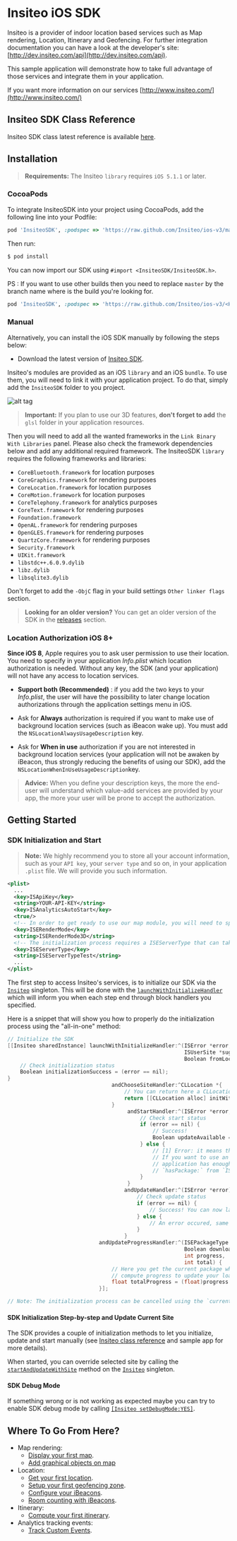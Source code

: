 # Insiteo iOS SDK

Insiteo is a provider of indoor location based services such as Map rendering, Location, Itinerary and Geofencing. For further integration documentation you can have a look at the developer's site: [http://dev.insiteo.com/api](http://dev.insiteo.com/api).

This sample application will demonstrate how to take full advantage of those services and integrate them in your application.


If you want more information on our services [http://www.insiteo.com/](http://www.insiteo.com/)


## Insiteo SDK Class Reference

Insiteo SDK class latest reference is available [here](http://dev.insiteo.com/api/doc/ios/3.5/index.html).


## Installation

> **Requirements:** The Insiteo `library` requires `iOS 5.1.1` or later.

### CocoaPods

To integrate InsiteoSDK into your project using CocoaPods, add the following line into your Podfile:

```ruby
pod 'InsiteoSDK', :podspec => 'https://raw.github.com/Insiteo/ios-v3/master/InsiteoSDK.podspec'
```

Then run:

```bash
$ pod install
```

You can now import our SDK using `#import <InsiteoSDK/InsiteoSDK.h>`.

PS : If you want to use other builds then you need to replace `master` by the branch name where is the build you're looking for.

```ruby
pod 'InsiteoSDK', :podspec => 'https://raw.github.com/Insiteo/ios-v3/<Here the branch name>/InsiteoSDK.podspec'
```

### Manual

Alternatively, you can install the iOS SDK manually by following the steps below:

- Download the latest version of [Insiteo SDK](https://github.com/Insiteo/ios-v3/releases/download/3.6.2/InsiteoSDK-v3.6.2.zip).

Insiteo's modules are provided as an iOS `library` and an iOS `bundle`. To use them, you will need to link it with your application project. To do that, simply add the `InsiteoSDK` folder to you project.

![alt tag](readme/assets/ios-project-integration.png)

> **Important:** If you plan to use our 3D features, **don't forget to add** the `glsl` folder in your application resources.

Then you will need to add all the wanted frameworks in the `Link Binary With Libraries` panel. Please also check the framework dependencies below and add any additional required framework. The InsiteoSDK `library` requires the following frameworks and libraries:

- `CoreBluetooth.framework` for location purposes
- `CoreGraphics.framework` for rendering purposes
- `CoreLocation.framework` for location purposes
- `CoreMotion.framework` for location purposes
- `CoreTelephony.framework` for analytics purposes
- `CoreText.framework` for rendering purposes
- `Foundation.framework`
- `OpenAL.framework` for rendering purposes
- `OpenGLES.framework` for rendering purposes
- `QuartzCore.framework` for rendering purposes
- `Security.framework`
- `UIKit.framework`
- `libstdc++.6.0.9.dylib`
- `libz.dylib`
- `libsqlite3.dylib`

Don't forget to add the `-ObjC` flag in your build settings `Other linker flags` section.

> **Looking for an older version?** You can get an older version of the SDK in the [releases](https://github.com/Insiteo/iOS/releases) section.

### Location Authorization iOS 8+

**Since iOS 8**, Apple requires you to ask user permission to use their location. You need to specify in your application *Info.plist* which location authorization is needed. Without any key, the SDK (and your application) will not have any access to location services.

- **Support both (Recommended)** : if you add the two keys to your *Info.plist*, the user will have the possibility to later change location authorizations through the application settings menu in iOS.

- Ask for **Always** authorization is required if you want to make use of background location services (such as iBeacon wake up). You must add the `NSLocationAlwaysUsageDescription` key.

- Ask for **When in use** authorization if you are not interested in background location services (your application will not be awaken by iBeacon, thus strongly reducing the benefits of using our SDK), add the `NSLocationWhenInUseUsageDescription`key.

> **Advice:** When you define your description keys, the more the end-user will understand which value-add services are provided by your app, the more your user will be prone to accept the authorization.


## Getting Started

### SDK Initialization and Start

> **Note:** We highly recommend you to store all your account information, such as your `API key`, your `server type` and so on, in your application `.plist` file. We will provide you such information.

```xml
<plist>
  ...
  <key>ISApiKey</key>
  <string>YOUR-API-KEY</string>
  <key>ISAnalyticsAutoStart</key>
  <true/>
  <!-- In order to get ready to use our map module, you will need to specify the render mode you plan to use. You can choose between ISERenderMode2D and ISERenderMode3D. Please note that the default mode is ISERenderMode2D. -->
  <key>ISERenderMode</key>
  <string>ISERenderMode3D</string>
  <!-- The initialization process requires a ISEServerType that can take the following values: ISEServerTypeDev, ISEServerTypeTest or ISEServerTypeProd. Depending on its values the downloaded data will be stored under the appropriate folder (respectively 'dev', 'test' and 'release'). -->
  <key>ISEServerType</key>
  <string>ISEServerTypeTest</string>
  ...
</plist>
```

The first step to access Insiteo's services, is to initialize our SDK via the [`Insiteo`](http://dev.insiteo.com/api/doc/ios/3.5/Classes/Insiteo.html) singleton. This will be done with the [`launchWithInitializeHandler`](http://dev.insiteo.com/api/doc/ios/3.5/Classes/Insiteo.html#//api/name/launchWithInitializeHandler:andChooseSiteHandler:andStartHandler:andUpdateHandler:andUpdateProgressHandler:) which will inform you when each step end through block handlers you specified.

Here is a snippet that will show you how to properly do the initialization process using the "all-in-one" method:

```objective-c
// Initialize the SDK
[[Insiteo sharedInstance] launchWithInitializeHandler:^(ISError *error,
                                                        ISUserSite *suggestedSite,
                                                        Boolean fromLocalCache) {
    // Check initialization status
    Boolean initializationSuccess = (error == nil);
}
                                 andChooseSiteHandler:^CLLocation *{
                                     // You can return here a CLLocation that will determine the most suitable site to start
                                     return [[CLLocation alloc] initWithLatitude:latitude longitude:longitude];
                                 }
                                      andStartHandler:^(ISError *error, NSArray *newPackages) {
                                          // Check start status
                                          if (error == nil) {
                                              // Success!
                                              Boolean updateAvailable = ([newPackages count] > 0);
                                          } else {
                                              // [1] Error: it means that Insiteo servers could not be reached.
                                              // If you want to use an specific module, you have to check if your
                                              // application has enough data to run. This can be done using
                                              // `hasPackage:` from `ISSite` class.
                                          }
                                      }
                                     andUpdateHandler:^(ISError *error) {
                                         // Check update status
                                         if (error == nil) {
                                             // Success! You can now launch your application with all up to date data.
                                         } else {
                                             // An error occured, same as [1]
                                         }
                                     }
                             andUpdateProgressHandler:^(ISEPackageType packageType,
                                                        Boolean download,
                                                        int progress,
                                                        int total) {
                                 // Here you get the current package which is downloading or installing and you can
                                 // compute progress to update your loading view, for example.
                                 float totalProgress = (float)progress / (float)total;
                             }];

// Note: The initialization process can be cancelled using the `currentTask` property of the `Insiteo` singleton (see `ISCancelable` protocol documentation).
```

#### SDK Initialization Step-by-step and Update Current Site

The SDK provides a couple of initialization methods to let you initialize, update and start manually (see [Insiteo class reference](http://dev.insiteo.com/api/doc/ios/3.5/Classes/Insiteo.html#//api/name/initializeWithAPIKey:andLanguage:andAnalyticsAutoStart:andServerType:andServerUrl:andRenderMode:andInitializeHandler:andChooseSiteHandler:) and sample app for more details).

When started, you can override selected site by calling the [`startAndUpdateWithSite`](http://dev.insiteo.com/api/doc/ios/3.5/Classes/Insiteo.html#//api/name/startAndUpdateWithSite:andStartHandler:andUpdateHandler:andUpdateProgressHandler:) method on the [`Insiteo`](http://dev.insiteo.com/api/doc/ios/3.5/Classes/Insiteo.html) singleton.

#### SDK Debug Mode

If something wrong or is not working as expected maybe you can try to enable SDK debug mode by calling [`[Insiteo setDebugMode:YES]`](http://dev.insiteo.com/api/doc/ios/3.5/Classes/Insiteo.html#//api/name/setDebugMode:).


## Where To Go From Here?

- Map rendering:
	- [Display your first map](https://github.com/Insiteo/ios-v3/tree/master/readme/map.md).
	- [Add graphical objects on map](https://github.com/Insiteo/ios-v3/tree/master/readme/map.md#2-add-graphical-objects-on-map)
- Location:
	- [Get your first location](https://github.com/Insiteo/ios-v3/tree/master/readme/location.md).
	- [Setup your first geofencing zone](https://github.com/Insiteo/ios-v3/tree/master/readme/geofence.md).
	- [Configure your iBeacons](https://github.com/Insiteo/ios-v3/tree/master/readme/beacon.md).
	- [Room counting with iBeacons](https://github.com/Insiteo/ios-v3/tree/master/readme/room_counting.md).
- Itinerary:
	- [Compute your first itinerary](https://github.com/Insiteo/ios-v3/tree/master/readme/itinerary.md).
- Analytics tracking events:
	- [Track Custom Events](https://github.com/Insiteo/ios-v3/tree/master/readme/analytics.md).
